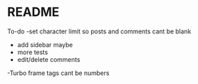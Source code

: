 # README

To-do
-set character limit so posts and comments cant be blank
- add sidebar maybe
- more tests
- edit/delete comments

-Turbo frame tags cant be numbers